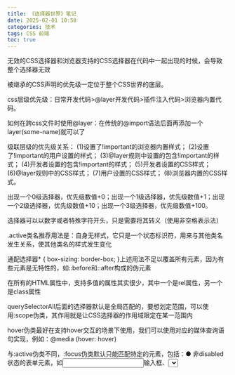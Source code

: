 ```yaml
---
title: 《选择器世界》笔记
date: 2025-02-01 10:58
categories: 技术
tags: CSS 前端
toc: true
---
```


无效的CSS选择器和浏览器支持的CSS选择器在代码中一起出现的时候，会导致整个选择器无效

被继承的CSS声明的优先级一定位于整个CSS世界的底层。

css层级优先级：日常开发代码>@layer开发代码>插件注入代码>浏览器内置代码。

如何在跨css文件时使用@layer：在传统的@import语法后面再添加一个layer(some-name)就可以了

级联层级的优先级关系：
(1)设置了!important的浏览器内置样式；
(2)设置了!important的用户设置的样式；
(3)@layer规则中设置的包含!important的样式；
(4)开发者设置的包含!important的样式；
(5)开发者设置的CSS样式；
(6)@layer规则中的CSS样式；
(7)用户设置的CSS样式；
(8)浏览器内置的CSS样式。

出现一个0级选择器，优先级数值+0；出现一个1级选择器，优先级数值+1；出现一个2级选择器，优先级数值+10；出现一个3级选择器，优先级数值+100。

选择器可以以数字或者特殊字符开头，只是需要将其转义（使用非空格表示法）

 .active类名推荐用法是：自身无样式，它只是一个状态标识符，用来与其他类名发生关系，使其他类名的样式发生变化

通配选择器* { box-sizing: border-box; }上述用法不足以覆盖所有元素，因为有些元素是无特性的，如::before和::after构成的伪元素

在所有的HTML属性中，支持多值的属性其实很少，其中一个是rel属性，另一个是class属性

querySelectorAll后面的选择器默认是全局匹配的，要想划定范围，可以使用:scope伪类，其作用就是让CSS选择器的作用域限定在某一范围内

hover伪类最好在支持hover交互的场景下使用，我们可以使用对应的媒体查询语句实现，例如：@media (hover: hover)

与:active伪类不同，:focus伪类默认只能匹配特定的元素，包括：● 非disabled状态的表单元素，如<input>输入框、<select>下拉框、<button>按钮等；● 包含href属性的元素；● <area>元素，不过可以生效的CSS属性有限；● HTML5中的<summary>元素。</summary> 
*   如何让普通元素也能响应:focus伪类呢？设置了HTML contenteditable属性的普通元素可以应用:focus伪类
    *   设置了HTML tabindex属性的普通元素也可以应用:focus伪类
    *   最后强调一点，一个页面最多有一个焦点元素，这就意味着一个页面最多只会有一个元素响应:focus伪类样式。
    *   说不良的用户体验，指的是一旦设置了outline:none，这些控件元素再也无法使用键盘进行无障碍访问。 

因为:focus-within伪类的行为本质上是一种父选择器行为，子元素的状态会影响父元素的样式。由于这种父选择器行为需要借助用户的行为触发，属于“后渲染”，不会与现有的渲染机制冲突，自然也不会带来性能问题。

在Shadow DOM中，:root伪类是无效的，应该使用专门为此场景设计的:host伪类。

:empty伪类很适合表单验证，但无法匹配包含的空格和换行符的元素

:placeholder-shown伪类

:empty伪类处理参数为空：dd:empty::before { content: '暂无'; color: gray;}

使用:only-child的场景是动态场景，也就是对于某个固定的小模块，根据场景的不同，里面可能是一个子元素，也可能是多个子元素，元素个数不同，布局方式就会不同，此时就是:only-child伪类大放异彩的时候。

:nth-child(-n+3)：匹配前3个元素，因为−0+3=3，−1+3=2，−2+3=1。
li:nth-child(n+4):nth-child(-n+10)：匹配第4～10个元素，这个就属于比较高级的用法了。例如，考试成绩前3名的有徽章，第4名～第10名的高亮显示，此时，这种正负值组合的伪类非常好用。

我们可以借助伪类判断当前列表项的个数，示意代码如下：/* 1个 */li:only-child {}
*   其中，:first-child:nth-last-child(2)表示当前
*   元素既匹配第一个子元素，又匹配从后往前的第二个子元素，因此，我们就能判断当前总共有两个
*   子元素

:not()伪类可以不断级联，或者使用多个表达式。参数值不仅可以是选择器，还支持选择符。例如下面的语句也是可以被现代浏览器解析的：/* 现代浏览器均支持 */input:not(.a > .b) { border: red solid; }

点击选项卡按钮后通过添加激活状态类名使隐藏的面板再次显示，CSS代码如下：.cs-panel { display: none;}.cs-panel.active { display: block;}实际上，这种效果有更好的实现方式，那就是使用:not()伪类，推荐使用下面的CSS代码：.cs-panel:not(.active) { display: none;}使用:not()伪类有如下优点。(1)使代码更简洁。(2)更易于理解。(3)最重要的是保护了原类名的优先级，扩展性更强，更利于维护。

 :is()伪类有两大作用。其一是简化选择器。例如，平时开发中经常会遇到类似下面的CSS代码：.cs-avatar-a > img,.cs-avatar-b > img,.cs-avatar-c > img,.cs-avatar-d > img { display: block; width: 100%; height: 100%; border-radius: 50%;}此时就可以使用:is()伪类进行简化：:is(.cs-avatar-a, .cs-avatar-b, .cs-avatar-c, .cs-avatar-d) > img { display: block; width: 100%; height: 100%; border-radius: 50%;}这种简化只是一维的，:is()伪类的优势并不明显，但如果选择器是交叉组合的，:is()伪类就大放异彩了。例如，有序列表和无序列表可以相互嵌套，假设有两层嵌套，则最里面的元素存在下面4种可能的情况：ol ol li,ol ul li,ul ul li,ul ol li { margin-left: 2em;}如果使用:is()伪类进行简化，则只有下面这几行代码：:is(ol, ul) :is(ol, ul) li { margin-left: 2em;}

也就是:is()伪类中的参数就算有无法解析的CSS选择器，也不影响其他可解析的CSS选择器的渲染。

所有:is()伪类中的选择器在Vue框架中都是不会添加随机属性选择器的

:is()伪类并不支持伪元素，例如:is(::before, ::after)

 :where()伪类的优先级永远是0，完全忽略其中参数选择器的优先级。我们可以巧妙地借助这一特性来降低某些全局CSS的优先级。

:has()伪类还支持复杂选择器和选择器列表，例如：article:has(h5, p) { background-color: #f0f3f9; }表示，只要<article>元素内有元素或元素就匹配，注意这里是“或”的关系，不是“与”。如果希望实现与的关系，也就是同时有元素和元素才匹配，则可以试试下面的写法：article:has(h5):has(p) { background-color: #f0f3f9; }</article>

HTML中有3种链接元素，分别是、<link>和<area>，可以原生支持href属性，但:link伪类只能匹配元素 

:target伪类的作用——匹配URL锚点对应的元素。

设置visibility:hidden或者display:none的元素依然能够被:enabled伪类和:disabled伪类匹配。但是:enabled伪类在JavaScript开发中很有用，因为JavaScript没有CSS这样的语句覆盖特性，必须精准匹配对应的元素才行。所以，我们要想获取表单中的可用控件元素，只能使用:enabled伪类。例如我们可以使用document.querySelectorAll ('form :enabled')查询所有可用表单元素，以实现自定义的表单序列化方法。

设置readonly属性的输入框不能输入内容，但它可以被表单提交；设置disabled属性的输入框不能输入内容，也不能被表单提交。设置readonly属性的输入框的样式和普通输入框类似，但是浏览器会将设置了disabled属性的输入框中的文字置灰来加以区分。

:placeholder-shown顾名思义就是“占位符显示伪类”，表示当输入框的placeholder内容显示的时候，匹配该输入框。

从实操角度讲，使用required属性配合:invalid属性判断是否填写了输入框内容更合适。

此时显然需要用到:autofill伪类（根据Caniuse网站的数据，Chrome浏览器还需要添加-webkit-私有前缀），专门匹配使用自动填充效果的输入框，例如：input:autofill { background-color: #fff; }然而，事情远没有想象的那么简单。照理说，输入框设置了背景色后，自动填充的高亮色背景就应该消失，可实际上这种效果并没有出现，输入框依然是系统默认的高亮色。对于这个问题，我的做法是使用白色的box-shadow内阴影模拟白色的覆盖层，以遮蔽输入框的高亮色背景。input:autofill {-webkit-box-shadow: 0 0 0 1000px #fff inset; background-color: transparent;}

使用[checked]属性选择器控制单复选框的样式时会出现匹配不正确的情况，而:checked伪类匹配就不存在这个问题。因此，不建议使用[checked]属性选择器。根据我的测试，这种真实状态和属性值不匹配的场景主要在checked状态变化的时候出现，disabled状态发生变化时浏览器会自动同步相关属性值。

*半选状态多用在包含全选功能的列表中。没有原生的HTML属性可以设置半选状态，半选状态只能通过JavaScript进行设置，这一点和全选不一样（全选有checked属性）。// 设置checkbox元素为半选状态checkbox.indeterminate = true;

如果大家希望隐藏按钮后面的文字“未选择任何文件”，可以对当前<input>元素设置font-size:0。